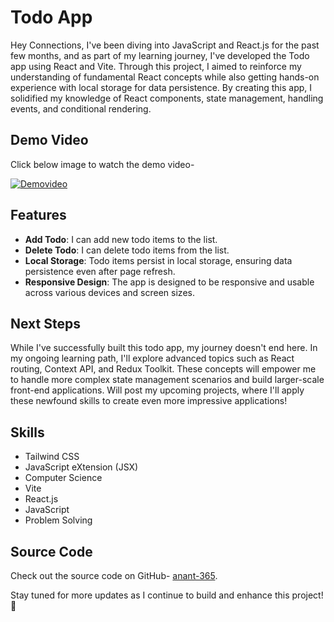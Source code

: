 # Todo App

Hey Connections, I've been diving into JavaScript and React.js for the past few months, and as part of my learning journey, I've developed the Todo app using React and Vite. Through this project, I aimed to reinforce my understanding of fundamental React concepts while also getting hands-on experience with local storage for data persistence. By creating this app, I solidified my knowledge of React components, state management, handling events, and conditional rendering.

## Demo Video
 Click below image to watch the demo video-

[![Demovideo](https://img.youtube.com/vi/BFc_FyRjMiA/0.jpg)](https://www.youtube.com/watch?v=BFc_FyRjMiA)

## Features

- **Add Todo**: I can add new todo items to the list.
- **Delete Todo**: I can delete todo items from the list.
- **Local Storage**: Todo items persist in local storage, ensuring data persistence even after page refresh.
- **Responsive Design**: The app is designed to be responsive and usable across various devices and screen sizes.

## Next Steps

While I've successfully built this todo app, my journey doesn't end here. In my ongoing learning path, I'll explore advanced topics such as React routing, Context API, and Redux Toolkit. These concepts will empower me to handle more complex state management scenarios and build larger-scale front-end applications. Will post my upcoming projects, where I'll apply these newfound skills to create even more impressive applications!

## Skills

- Tailwind CSS
- JavaScript eXtension (JSX)
- Computer Science
- Vite
- React.js
- JavaScript
- Problem Solving

## Source Code
Check out the source code on GitHub- [anant-365](https://github.com/anant-365/YelpCamp/).

Stay tuned for more updates as I continue to build and enhance this project! 🚀
